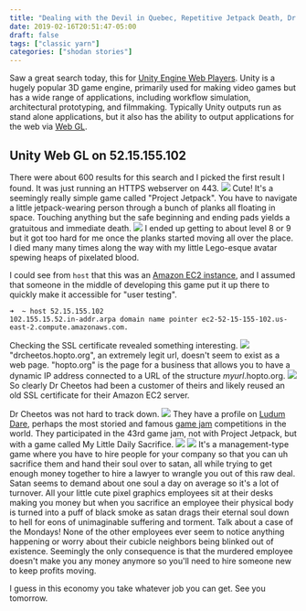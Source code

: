 ```yaml
---
title: "Dealing with the Devil in Quebec, Repetitive Jetpack Death, Dr. Cheetos' Pain Chamber, Ludum Dare 43, Unity Web GL, and What Happened to Dave?"
date: 2019-02-16T20:51:47-05:00
draft: false
tags: ["classic yarn"]
categories: ["shodan stories"]
---
```


Saw a great search today, this for [Unity Engine Web Players](https://unity3d.com/). Unity is a hugely popular 3D game engine, primarily used for making video games but has a wide range of applications, including workflow simulation, architectural prototyping, and filmmaking. Typically Unity outputs run as stand alone applications, but it also has the ability to output applications for the web via [Web GL](https://en.wikipedia.org/wiki/WebGL).

## Unity Web GL on 52.15.155.102
There were about 600 results for this search and I picked the first result I found. It was just running an HTTPS webserver on 443.
![](/images/100Days/Day44/firstlook.png)
Cute! It's a seemingly really simple game called "Project Jetpack". You have to navigate a little jetpack-wearing person through a bunch of planks all floating in space. Touching anything but the safe beginning and ending pads yields a gratuitous and immediate death.
![](/images/100Days/Day44/level2die.png)
I ended up getting to about level 8 or 9 but it got too hard for me once the planks started moving all over the place. I died many many times along the way with my little Lego-esque avatar spewing heaps of pixelated blood.

I could see from `host` that this was an [Amazon EC2 instance](https://aws.amazon.com/ec2/), and I assumed that someone in the middle of developing this game put it up there to quickly make it accessible for "user testing".
```
➜  ~ host 52.15.155.102
102.155.15.52.in-addr.arpa domain name pointer ec2-52-15-155-102.us-east-2.compute.amazonaws.com.
```

Checking the SSL certificate revealed something interesting.
![](/images/100Days/Day44/https.png)
"drcheetos.hopto.org", an extremely legit url, doesn't seem to exist as a web page. "hopto.org" is the page for a business that allows you to have a dynamic IP address connected to a URL of the structure _myurl_.hopto.org.
![](/images/100Days/Day44/hopto.png)
So clearly Dr Cheetos had been a customer of theirs and likely reused an old SSL certificate for their Amazon EC2 server.

Dr Cheetos was not hard to track down.
![](/images/100Days/Day44/ludumdare.png)
They have a profile on [Ludum Dare](https://ldjam.com/), perhaps the most storied and famous [game jam](https://en.wikipedia.org/wiki/Game_jam) competitions in the world. They participated in the 43rd game jam, not with Project Jetpack, but with a game called My Little Daily Sacrifice.
![](/images/100Days/Day44/mydailysacrifice.png)
![](/images/100Days/Day44/mydailysacrifice2.png)
It's a management-type game where you have to hire people for your company so that you can uh sacrifice them and hand their soul over to satan, all while trying to get enough money together to hire a lawyer to wrangle you out of this raw deal. Satan seems to demand about one soul a day on average so it's a lot of turnover. All your little cute pixel graphics employees sit at their desks making you money but when you sacrifice an employee their physical body is turned into a puff of black smoke as satan drags their eternal soul down to hell for eons of unimaginable suffering and torment. Talk about a case of the Mondays! None of the other employees ever seem to notice anything happening or worry about their cubicle neighbors being blinked out of existence. Seemingly the only consequence is that the murdered employee doesn't make you any money anymore so you'll need to hire someone new to keep profits moving.

I guess in this economy you take whatever job you can get. See you tomorrow.
